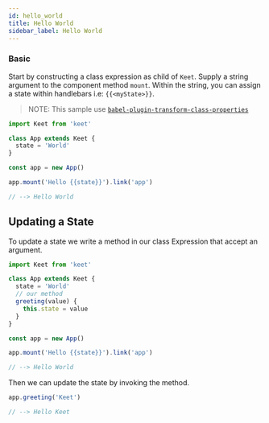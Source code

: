 ```yaml
---
id: hello_world
title: Hello World
sidebar_label: Hello World
---
```


### Basic

Start by constructing a class expression as child of ```Keet```. Supply a string argument
to the component method ```mount```. Within the string, you can assign a state within handlebars i.e: ```{{<myState>}}```.

> NOTE: This sample use [```babel-plugin-transform-class-properties```](https://babeljs.io/docs/en/babel-plugin-transform-class-properties/)

```js
import Keet from 'keet'

class App extends Keet {
  state = 'World'
}

const app = new App()

app.mount('Hello {{state}}').link('app')

// --> Hello World
```

## Updating a State

To update a state we write a method in our class Expression that accept an argument.

```js
import Keet from 'keet'

class App extends Keet {
  state = 'World'
  // our method
  greeting(value) {
    this.state = value
  }
}

const app = new App()

app.mount('Hello {{state}}').link('app')

// --> Hello World
```

Then we can update the state by invoking the method.

```js
app.greeting('Keet')

// --> Hello Keet
```